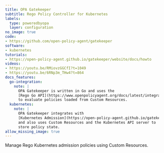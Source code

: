 ```yaml
---
title: OPA Gatekeeper
subtitle: Rego Policy Controller for Kubernetes
labels:
  type: poweredbyopa
  layer: configuration
no_image: true
code:
- https://github.com/open-policy-agent/gatekeeper
software:
- kubernetes
tutorials:
- https://open-policy-agent.github.io/gatekeeper/website/docs/howto
videos:
- https://youtu.be/RMiovzGGCfI?t=1049
- https://youtu.be/6RNp3m_THw4?t=864
docs_features:
  go-integration:
    note: |
      OPA Gatekeeper is written in Go and uses the
      [Rego Go API](https://www.openpolicyagent.org/docs/latest/integration/#integrating-with-the-go-api)
      to evaluate policies loaded from Custom Resources.
  kubernetes:
    note: |
      OPA Gatekeeper integrates with
      [Kubernetes Admission](https://open-policy-agent.github.io/gatekeeper/website/docs/customize-admission/)
      and also uses Custom Resources and the Kubernetes API server to
      store policy state.
allow_missing_image: true
---
```


Manage Rego Kubernetes admission policies using Custom Resources.
